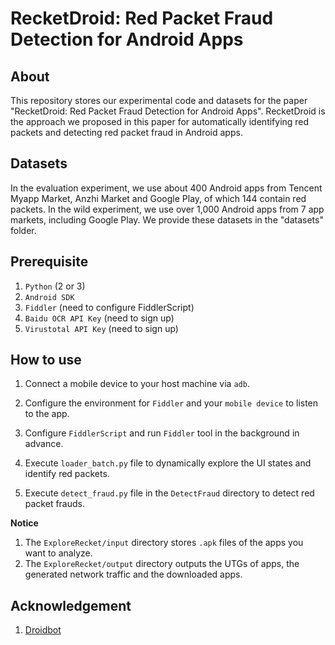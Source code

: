 # RecketDroid: Red Packet Fraud Detection for Android Apps

## About
This repository stores our experimental code and datasets for the paper "RecketDroid: Red Packet Fraud Detection for Android Apps".
RecketDroid is the approach we proposed in this paper for automatically identifying red packets and detecting red packet fraud in Android apps. 

## Datasets
In the evaluation experiment, we use about 400 Android apps from Tencent Myapp Market, Anzhi Market and Google Play, of which 144 contain red packets.
In the wild experiment, we use over 1,000 Android apps from 7 app markets, including Google Play.
We provide these datasets in the "datasets" folder.

## Prerequisite

1. `Python` (2 or 3)
2. `Android SDK`
3. `Fiddler` (need to configure FiddlerScript)
4. `Baidu OCR API Key` (need to sign up)
5. `Virustotal API Key` (need to sign up)


## How to use

1. Connect a mobile device to your host machine via `adb`.

2. Configure the environment for `Fiddler` and your `mobile device` to listen to the app.

3. Configure `FiddlerScript` and run `Fiddler` tool in the background in advance.

4. Execute `loader_batch.py` file to dynamically explore the UI states and identify red packets.

5. Execute `detect_fraud.py` file in the `DetectFraud` directory to detect red packet frauds.

**Notice**
1. The `ExploreRecket/input` directory stores `.apk` files of the apps you want to analyze.
2. The `ExploreRecket/output` directory outputs the UTGs of apps, the generated network traffic and the downloaded apps.

## Acknowledgement

1. [Droidbot](https://github.com/honeynet/droidbot)
